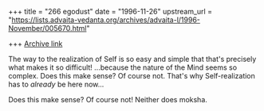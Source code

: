 +++
title = "266 egodust"
date = "1996-11-26"
upstream_url = "https://lists.advaita-vedanta.org/archives/advaita-l/1996-November/005670.html"

+++
[Archive link](https://lists.advaita-vedanta.org/archives/advaita-l/1996-November/005670.html)

The way to the
realization of Self
is so easy and simple
that that's precisely
what makes it so difficult!
...because the nature
of the Mind
seems so complex.
Does this make sense?
Of course not.
That's why Self-realization
has to *already*
be here now...

Does this make sense?
Of course not!
Neither does moksha.

